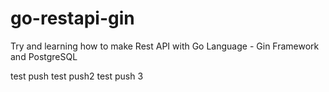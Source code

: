 # go-restapi-gin

Try and learning how to make Rest API with Go Language - Gin Framework and PostgreSQL

test push
test push2
test push 3
